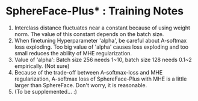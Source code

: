 # SphereFace-Plus* : Training Notes

1. Interclass distance fluctuates near a constant because of using weight norm. The value of this constant depends on the batch size.
2. When finetuning Hyperparameter 'alpha', be careful about A-softmax loss exploding. Too big value of 'alpha' causes loss exploding and too small reduces the ability of MHE regularization.
3. Value of 'alpha': Batch size 256 needs 1~10, batch size 128 needs 0.1~2 empirically. (Not sure)
4. Because of the trade-off between A-softmax-loss and MHE regularization, A-softmax loss of SphereFace-Plus with MHE is a little larger than SphereFace. Don't worry, it is reasonable.
5. (To be supplemented... :)